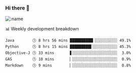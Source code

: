 ### Hi there 👋

<!--
**lv2020/lv2020** is a ✨ _special_ ✨ repository because its `README.md` (this file) appears on your GitHub profile.

Here are some ideas to get you started:

- 🔭 I’m currently working on ...
- 🌱 I’m currently learning ...
- 👯 I’m looking to collaborate on ...
- 🤔 I’m looking for help with ...
- 💬 Ask me about ...
- 📫 How to reach me: ...
- 😄 Pronouns: ...
- ⚡ Fun fact: ...
-->
![:name](https://count.getloli.com/get/@:lv2020)
 <!-- waka-box start -->
📊 Weekly development breakdown
```text
Java        🕓 8 hrs 56 mins ██████████▎░░░░░░░░░░ 49.1%
Python      🕓 8 hrs 15 mins █████████▌░░░░░░░░░░░ 45.3%
Objective-J 🕓 33 mins       ▋░░░░░░░░░░░░░░░░░░░░  3.0%
GAS         🕓 10 mins       ▏░░░░░░░░░░░░░░░░░░░░  0.9%
Markdown    🕓 9 mins        ▏░░░░░░░░░░░░░░░░░░░░  0.8%
```
<!-- Powered by https://github.com/YouEclipse/waka-box-go . -->
<!-- waka-box end -->
